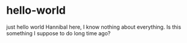 # hello-world
just hello world
Hannibal here, I know nothing about everything.
Is this something I suppose to do long time ago?
